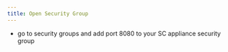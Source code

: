 ```yaml
---
title: Open Security Group
---
```


* go to security groups and add port 8080 to your SC appliance security group

